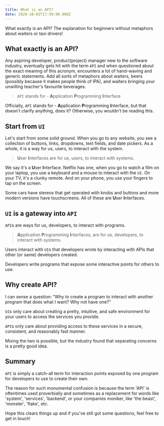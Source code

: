 ```yaml
---
title: What is an API?
date: 2020-10-02T17:50:00.000Z
---
```


What exactly is an API? The explanation for beginners without metaphors about waiters or taxi drivers!

<!-- more -->

## What exactly is an API?

Any aspiring developer, product(project) manager new to the software industry, eventually gets hit with the term `API` and when questioned about the exact meaning of this acronym, encounters a lot of hand-waving and generic statements. Add all sorts of metaphors about waiters, beers (possibly because it makes people think of IPA), and waiters bringing your unwilling teacher's favourite beverages.

> `API` stands for - **A**pplication **P**rogramming **I**nterface

Officially, `API` stands for - **A**pplication **P**rogramming **I**nterface, but that doesn't clarify anything, does it? Otherwise, you wouldn't be reading this.

## Start from `UI`

Let's start from some solid ground. When you go to any website, you see a collection of buttons, links, dropdowns, text fields, and date pickers. As a whole, it is a way for us, users, to interact with the system.

> **U**ser **I**nterfaces are for us, users, to interact with systems.

We say it's a **U**ser **I**nterface. Netflix has one, when you go to watch a film on your laptop, you use a keyboard and a mouse to interact with the `UI`. On your TV, it's a clunky remote. And on your phone, you use your fingers to tap on the screen.

Some cars have stereos that get operated with knobs and buttons and more modern versions have touchscreens. All of these are **U**ser **I**nterfaces.

## `UI` is a gateway into `API`

`API`s are ways for us, developers, to interact with programs.

> **A**pplication **P**rogramming **I**nterfaces, are for us, developers, to interact with systems.

Users interact with `UI`s that developers wrote by interacting with APIs that other (or same) developers created.

Developers write programs that expose some interactive points for others to use.

## Why create API?

I can sense a question: "Why to create a program to interact with another program that does what I want? Why not have one?"

`UI`s only care about creating a pretty, intuitive, and safe environment for your users to access the services you provide.

`API`s only care about providing access to these services in a secure, consistent, and reasonably fast manner.

Mixing the two is possible, but the industry found that separating concerns is a pretty good idea.

## Summary

`API` is simply a catch-all term for interaction points exposed by one program for developers to use to create their own.

The reason for such monumental confusion is because the term 'API' is oftentimes used proverbially and sometimes as a replacement for words like 'system', 'services', 'backend', or your companies moniker, like 'the beast', 'monster', 'flake', etc.

Hope this clears things up and if you've still got some questions, feel free to get in touch!